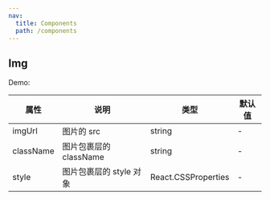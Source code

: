 ```yaml
---
nav:
  title: Components
  path: /components
---
```


## Img

Demo:

<code src="./demo"></code>

| 属性      | 说明                    | 类型                | 默认值 |
| --------- | ----------------------- | ------------------- | ------ |
| imgUrl    | 图片的 src              | string              | -      |
| className | 图片包裹层的 className  | string              | -      |
| style     | 图片包裹层的 style 对象 | React.CSSProperties | -      |

